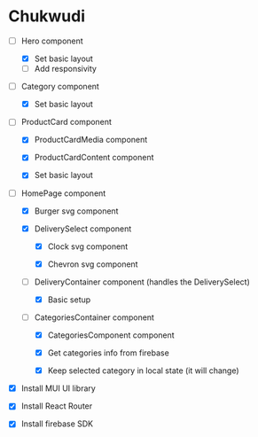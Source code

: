 # Chukwudi

- [ ] Hero component

  - [x] Set basic layout
  - [ ] Add responsivity

- [ ] Category component

  - [x] Set basic layout

- [ ] ProductCard component

  - [x] ProductCardMedia component

  - [x] ProductCardContent component

  - [x] Set basic layout

- [ ] HomePage component

  - [x] Burger svg component
  
  - [x] DeliverySelect component

    - [x] Clock svg component

    - [x] Chevron svg component
  
  - [ ] DeliveryContainer component (handles the DeliverySelect)

    - [x] Basic setup

  - [ ] CategoriesContainer component

    - [x] CategoriesComponent component

    - [x] Get categories info from firebase

    - [x] Keep selected category in local state (it will change)

- [x] Install MUI UI library

- [x] Install React Router

- [x] Install firebase SDK
